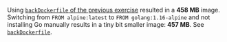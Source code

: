 Using [`backDockerfile` of the previous exercise](https://github.com/zabop/devopswithdocker/blob/master/part3/ex6/backDockerfile) resulted in a **458 MB** image. Switching from `FROM alpine:latest` to `FROM golang:1.16-alpine` and not installing Go manually results in a tiny bit smaller image: **457 MB**. See [`backDockerfile`](https://github.com/zabop/devopswithdocker/blob/master/part3/ex7/backDockerfile).
